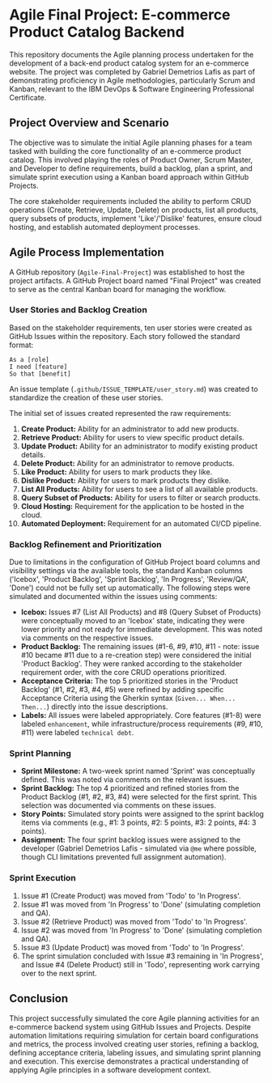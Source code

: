 # Agile Final Project: E-commerce Product Catalog Backend

This repository documents the Agile planning process undertaken for the development of a back-end product catalog system for an e-commerce website. The project was completed by Gabriel Demetrios Lafis as part of demonstrating proficiency in Agile methodologies, particularly Scrum and Kanban, relevant to the IBM DevOps & Software Engineering Professional Certificate.

## Project Overview and Scenario

The objective was to simulate the initial Agile planning phases for a team tasked with building the core functionality of an e-commerce product catalog. This involved playing the roles of Product Owner, Scrum Master, and Developer to define requirements, build a backlog, plan a sprint, and simulate sprint execution using a Kanban board approach within GitHub Projects.

The core stakeholder requirements included the ability to perform CRUD operations (Create, Retrieve, Update, Delete) on products, list all products, query subsets of products, implement 'Like'/'Dislike' features, ensure cloud hosting, and establish automated deployment processes.

## Agile Process Implementation

A GitHub repository (`Agile-Final-Project`) was established to host the project artifacts. A GitHub Project board named "Final Project" was created to serve as the central Kanban board for managing the workflow.

### User Stories and Backlog Creation

Based on the stakeholder requirements, ten user stories were created as GitHub Issues within the repository. Each story followed the standard format:

```
As a [role]
I need [feature]
So that [benefit]
```

An issue template (`.github/ISSUE_TEMPLATE/user_story.md`) was created to standardize the creation of these user stories.

The initial set of issues created represented the raw requirements:

1.  **Create Product:** Ability for an administrator to add new products.
2.  **Retrieve Product:** Ability for users to view specific product details.
3.  **Update Product:** Ability for an administrator to modify existing product details.
4.  **Delete Product:** Ability for an administrator to remove products.
5.  **Like Product:** Ability for users to mark products they like.
6.  **Dislike Product:** Ability for users to mark products they dislike.
7.  **List All Products:** Ability for users to see a list of all available products.
8.  **Query Subset of Products:** Ability for users to filter or search products.
9.  **Cloud Hosting:** Requirement for the application to be hosted in the cloud.
10. **Automated Deployment:** Requirement for an automated CI/CD pipeline.

### Backlog Refinement and Prioritization 

Due to limitations in  the configuration of GitHub Project board columns and visibility settings via the available tools, the standard Kanban columns ('Icebox', 'Product Backlog', 'Sprint Backlog', 'In Progress', 'Review/QA', 'Done') could not be fully set up automatically. The following steps were simulated and documented within the issues using comments:

*   **Icebox:** Issues #7 (List All Products) and #8 (Query Subset of Products) were conceptually moved to an 'Icebox' state, indicating they were lower priority and not ready for immediate development. This was noted via comments on the respective issues.
*   **Product Backlog:** The remaining issues (#1-6, #9, #10, #11 - note: issue #10 became #11 due to a re-creation step) were considered the initial 'Product Backlog'. They were ranked according to the stakeholder requirement order, with the core CRUD operations prioritized.
*   **Acceptance Criteria:** The top 5 prioritized stories in the 'Product Backlog' (#1, #2, #3, #4, #5) were refined by adding specific Acceptance Criteria using the Gherkin syntax (`Given... When... Then...`) directly into the issue descriptions.
*   **Labels:** All issues were labeled appropriately. Core features (#1-8) were labeled `enhancement`, while infrastructure/process requirements (#9, #10, #11) were labeled `technical debt`.

### Sprint Planning 


*   **Sprint Milestone:** A two-week sprint named 'Sprint' was conceptually defined. This was noted via comments on the relevant issues.
*   **Sprint Backlog:** The top 4 prioritized and refined stories from the Product Backlog (#1, #2, #3, #4) were selected for the first sprint. This selection was documented via comments on these issues.
*   **Story Points:** Simulated story points were assigned to the sprint backlog items via comments (e.g., #1: 3 points, #2: 5 points, #3: 2 points, #4: 3 points).
*   **Assignment:** The four sprint backlog issues were assigned to the developer (Gabriel Demetrios Lafis - simulated via `@me` where possible, though CLI limitations prevented full assignment automation).

### Sprint Execution 

1.  Issue #1 (Create Product) was moved from 'Todo' to 'In Progress'.
2.  Issue #1 was moved from 'In Progress' to 'Done' (simulating completion and QA).
3.  Issue #2 (Retrieve Product) was moved from 'Todo' to 'In Progress'.
4.  Issue #2 was moved from 'In Progress' to 'Done' (simulating completion and QA).
5.  Issue #3 (Update Product) was moved from 'Todo' to 'In Progress'.
6.  The sprint simulation concluded with Issue #3 remaining in 'In Progress', and Issue #4 (Delete Product) still in 'Todo', representing work carrying over to the next sprint.



## Conclusion

This project successfully simulated the core Agile planning activities for an e-commerce backend system using GitHub Issues and Projects. Despite automation limitations requiring simulation for certain board configurations and metrics, the process involved creating user stories, refining a backlog, defining acceptance criteria, labeling issues, and simulating sprint planning and execution. This exercise demonstrates a practical understanding of applying Agile principles in a software development context.

